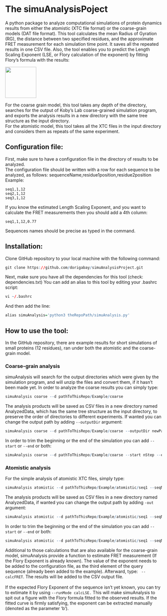 # The simuAnalysisPoject

A python package to analyze computational simulations of protein dynamics results from either the atomistic (XTC file format) or the coarse-grain models (DAT file format). This tool calculates the mean Radius of Gyration (RG), the distance between two specified residues, and the approximate FRET measurement for each simulation time point. It saves all the repeated results in one CSV file. Also, the tool enables you to predict the Length Scaling Exponent (LSE, or Flory calculation of the exponent) by fitting Flory’s formula with the results: 

<img src="/pics/flory_formula.JPG" width="100">

For the coarse grain model, this tool takes any depth of the directory, searches for the output of Koby’s Lab coarse-grained simulation program, and exports the analysis results in a new directory with the same tree structure as the input directory. \
For the atomistic model, this tool takes all the XTC files in the input directory and considers them as repeats of the same experiment.

## Configuration file:
First, make sure to have a configuration file in the directory of results to be analyzed.\
The configuration file should be written with a row for each sequence to be analyzed, as follows: sequenceName,residue1position,residue2position\
Example:
~~~
seq1,1,12
seq2,1,12
seq3,1,12
~~~
If you know the estimated Length Scaling Exponent, and you want to calculate the FRET measurements then you should add a 4th column:
~~~
seq1,1,12,0.77
~~~
Sequences names should be precise as typed in the command.


## Installation:

Clone GitHub repository to your local machine with the following command:
``` r
git clone https://github.com/dorigabay/simuAnalysisProject.git
```
Next, make sure you have all the dependencies for this tool (check: dependencies.txt)
You can add an alias to this tool by editing your .bashrc script:
``` r
vi ~/.bashrc
```
And then add the line:
``` r
alias simuAnalysis='python3 theRepoPath/simuAnalysis.py'
```

## How to use the tool:

In the GitHub repository, there are example results for short simulations of small proteins (12 residues), ran under both the atomistic and the coarse-grain model. 

### Coarse-grain analysis
simuAnalysis will search for the output directories which were given by the simulation program, and will unzip the files and convert them, if it hasn’t been made yet.
In order to analyze the coarse results you can simply type:
``` r
simuAnalysis coarse --d pathToThisRepo/Example/coarse
```
The analysis products will be saved as CSV files in a new directory named AnalyzedData, which has the same tree structure as the input directory, to preserve the order of directories to different experiments. If wanted you can change the output path by adding ```--outputDir``` argument:
``` r
simuAnalysis coarse --d pathToThisRepo/Example/coarse --outputDir newPath
```
In order to trim the beginning or the end of the simulation you can add ```--start``` or ```--end``` or both:
``` r
simuAnalysis coarse --d pathToThisRepo/Example/coarse --start nStep --end nStep
```

### Atomistic analysis
For the simple analysis of atomistic XTC files, simply type:
``` r
simuAnalysis atomistic --d pathToThisRepo/Example/atomistic/seq1 --seqName seq1
```
The analysis products will be saved as CSV files in a new directory named AnalyzedData, if wanted you can change the output path by adding ```-out``` argument:
``` r
simuAnalysis atomistic --d pathToThisRepo/Example/atomistic/seq1 --seqName seq1 --outputDir newPath
```
In order to trim the beginning or the end of the simulation you can add ```--start``` or ```--end``` or both:
``` r
simuAnalysis atomistic --d pathToThisRepo/Example/atomistic/seq1 --seqName seq1 --start nStep --end nStep
```
Additional to those calculations that are also available for the coarse-grain model, simuAnalysis provide a function to estimate FRET measurement (If the Flory Exponent is already known). The value of the exponent needs to be added to the configuration file, as the third element of the query sequence (already been added to the example). Afterward, type: ``` --calcFRET```. The results will be added to the CSV output file.\
\
If the expected Flory Exponent of the sequence isn’t yet known, you can try to extimate it by using ```--runMode calcLSE.``` This will make simuAnalysis to spit out a figure with the Flory formula fitted to the observed results. If the fitted curve is firmly satisfying, the exponent can be extracted manually (denoted as the parameter ‘b’). 
